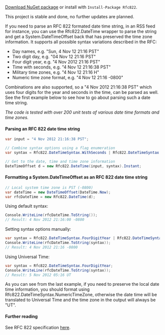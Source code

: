 [Download NuGet package](http://nuget.org/packages/rfc822) or install with `Install-Package Rfc822`.

This project is stable and done, no further updates are planned.

If you need to parse an RFC 822 formated date time string, in an RSS feed for instance, you can use the Rfc822.DateTime wrapper to parse the string and get a System.DateTimeOffset back that has preserved the time zone information. It supports all possible syntax variations described in the RFC:

- Day names, e.g. "Sun, 4 Nov 12 21:16 PST"
- Two digit day, e.g. "04 Nov 12 21:16 PST"
- Four digit year, e.g. "4 Nov 2012 21:16 PST"
- Time with seconds, e.g. "4 Nov 12 21:16:38 PST"
- Military time zones, e.g. "4 Nov 12 21:16 H"
- Numeric time zone format, e.g. "4 Nov 12 21:16 -0800"

Combinations are also supported, so a "4 Nov 2012 21:16:38 PST" which uses four digits for the year and seconds in the time, can be parsed as well. See the first example below to see how to go about parsing such a date time string.

_The code is tested with over 200 unit tests of various date time formats and time zones._

#### Parsing an RFC 822 date time string

```c#
var input = "4 Nov 2012 21:16:38 PST";

// Combine syntax options using a flag enumeration
var syntax = Rfc822.DateTimeSyntax.WithSeconds | Rfc822.DateTimeSyntax.FourDigitYear;

// Get to the date, time and time zone information
DateTimeOffset d = new Rfc822.DateTime(input, syntax).Instant;
```

#### Formatting a System.DateTimeOffset as an RFC 822 date time string

```c#
// Local system time zone is PST (-0800)
var dateTime = new DateTimeOffset(DateTime.Now);
var rfcDateTime = new Rfc822.DateTime(d);
```
Using default syntax:
```c#
Console.WriteLine(rfcDateTime.ToString());
// Result: 4 Nov 2012 21:16:00 -0800
```
Setting syntax options manually:
```c#
var syntax = Rfc822.DateTimeSyntax.FourDigitYear | Rfc822.DateTimeSyntax.NumericTimeZone;
Console.WriteLine(rfcDateTime.ToString(syntax));
// Result: 4 Nov 2012 21:16 -0800
```
Using Universal Time:
```c#
var syntax = Rfc822.DateTimeSyntax.FourDigitYear;
Console.WriteLine(rfcDateTime.ToString(syntax));
// Result: 5 Nov 2012 05:16 UT
```
As you can see from the last example, if you need to preserve the local date time information, you should format using Rfc822.DateTimeSyntax.NumericTimeZone, otherwise the date time will be translated to Universal Time and the time zone in the output will always be "UT".

#### Further reading

See RFC 822 specification [here](http://www.w3.org/Protocols/rfc822/#z28).
